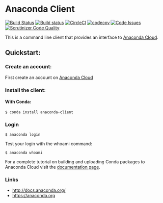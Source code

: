Anaconda Client
==============

[![Build Status](https://travis-ci.org/Anaconda-Platform/anaconda-client.svg?branch=develop)](https://travis-ci.org/Anaconda-Platform/anaconda-client) [![Build status](https://ci.appveyor.com/api/projects/status/1s62hct08krhsn4f/branch/develop?svg=true)](https://ci.appveyor.com/project/ContinuumAnalytics/anaconda-client/branch/develop) [![CircleCI](https://circleci.com/gh/Anaconda-Platform/anaconda-client/tree/develop.svg?style=shield)](https://circleci.com/gh/Anaconda-Platform/anaconda-client/tree/develop)  [![codecov](https://codecov.io/gh/Anaconda-Platform/anaconda-client/branch/develop/graph/badge.svg)](https://codecov.io/gh/Anaconda-Platform/anaconda-client) [![Code Issues](https://www.quantifiedcode.com/api/v1/project/f81992110c744273b518ffbaf82d8e96/badge.svg)](https://www.quantifiedcode.com/app/project/f81992110c744273b518ffbaf82d8e96) [![Scrutinizer Code Quality](https://scrutinizer-ci.com/g/Anaconda-Platform/anaconda-client/badges/quality-score.png?b=develop)](https://scrutinizer-ci.com/g/Anaconda-Platform/anaconda-client/?branch=develop)


This is a command line client that provides an interface to [Anaconda Cloud](https://anaconda.org).

## Quickstart:

### Create an account:

First create an account on [Anaconda Cloud](https://anaconda.org)

### Install the client:

#### With Conda:

```
$ conda install anaconda-client
```

### Login

`$ anaconda login`

Test your login with the whoami command:

`$ anaconda whoami`

For a complete tutorial on building and uploading Conda packages to Anaconda Cloud visit the [documentation page](http://docs.anaconda.org/).


### Links

 * http://docs.anaconda.org/
 * https://anaconda.org
